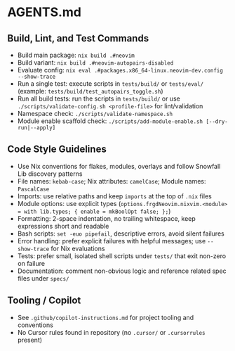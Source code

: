 # AGENTS.md

## Build, Lint, and Test Commands
- Build main package: `nix build .#neovim`
- Build variant: `nix build .#neovim-autopairs-disabled`
- Evaluate config: `nix eval .#packages.x86_64-linux.neovim-dev.config --show-trace`
- Run a single test: execute scripts in `tests/build/` or `tests/eval/` (example: `tests/build/test_autopairs_toggle.sh`)
- Run all build tests: run the scripts in `tests/build/` or use `./scripts/validate-config.sh <profile-file>` for lint/validation
- Namespace check: `./scripts/validate-namespace.sh`
- Module enable scaffold check: `./scripts/add-module-enable.sh [--dry-run|--apply]`

## Code Style Guidelines
- Use Nix conventions for flakes, modules, overlays and follow Snowfall Lib discovery patterns
- File names: `kebab-case`; Nix attributes: `camelCase`; Module names: `PascalCase`
- Imports: use relative paths and keep `imports` at the top of `.nix` files
- Module options: use explicit types (`options.frgdNeovim.nixvim.<module> = with lib.types; { enable = mkBoolOpt false; };`)
- Formatting: 2-space indentation, no trailing whitespace, keep expressions short and readable
- Bash scripts: `set -euo pipefail`, descriptive errors, avoid silent failures
- Error handling: prefer explicit failures with helpful messages; use `--show-trace` for Nix evaluations
- Tests: prefer small, isolated shell scripts under `tests/` that exit non-zero on failure
- Documentation: comment non-obvious logic and reference related spec files under `specs/`

## Tooling / Copilot
- See `.github/copilot-instructions.md` for project tooling and conventions
- No Cursor rules found in repository (no `.cursor/` or `.cursorrules` present)
